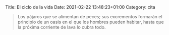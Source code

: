 Title: El ciclo de la vida
Date: 2021-02-22 13:48:23+01:00
Category: cita


> Los pájaros que se alimentan de peces; sus excrementos formarán el principio de un oasis en el que los hombres pueden habitar, hasta que la próxima corriente de lava lo cubra todo.

